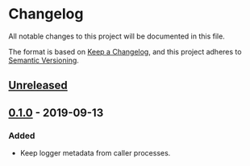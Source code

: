 # Changelog
All notable changes to this project will be documented in this file.

The format is based on [Keep a Changelog](https://keepachangelog.com/en/1.0.0/),
and this project adheres to [Semantic Versioning](https://semver.org/spec/v2.0.0.html).

## [Unreleased]

## [0.1.0] - 2019-09-13
### Added
- Keep logger metadata from caller processes.

[Unreleased]: https://github.com/FindHotel/meta_logger/compare/0.1.0...HEAD
[0.1.0]: https://github.com/FindHotel/meta_logger/releases/tag/0.1.0
